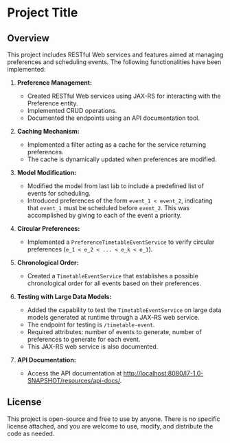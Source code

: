 # Project Title

## Overview

This project includes RESTful Web services and features aimed at managing preferences and scheduling events. The following functionalities have been implemented:

1. **Preference Management:**
   - Created RESTful Web services using JAX-RS for interacting with the Preference entity.
   - Implemented CRUD operations.
   - Documented the endpoints using an API documentation tool.
   
2. **Caching Mechanism:**
   - Implemented a filter acting as a cache for the service returning preferences.
   - The cache is dynamically updated when preferences are modified.

3. **Model Modification:**
   - Modified the model from last lab to include a predefined list of events for scheduling.
   - Introduced preferences of the form `event_1 < event_2`, indicating that `event_1` must be scheduled before `event_2`. This was accomplished by giving to each of the event a priority.

4. **Circular Preferences:**
   - Implemented a `PreferenceTimetableEventService` to verify circular preferences (`e_1 < e_2 < ... < e_k < e_1`).

5. **Chronological Order:**
   - Created a `TimetableEventService` that establishes a possible chronological order for all events based on their preferences.

6. **Testing with Large Data Models:**
   - Added the capability to test the `TimetableEventService` on large data models generated at runtime through a JAX-RS web service.
   - The endpoint for testing is `/timetable-event`.
   - Required attributes: number of events to generate, number of preferences to generate for each event.
   - This JAX-RS web service is also documented.

7. **API Documentation:**
   - Access the API documentation at [http://localhost:8080/l7-1.0-SNAPSHOT/resources/api-docs/](http://localhost:8080/l7-1.0-SNAPSHOT/resources/api-docs/).

## License

This project is open-source and free to use by anyone. There is no specific license attached, and you are welcome to use, modify, and distribute the code as needed.

